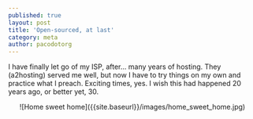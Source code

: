```yaml
---
published: true
layout: post
title: 'Open-sourced, at last'
category: meta
author: pacodotorg
---
```

I have finally let go of my ISP, after... many years of hosting. They (a2hosting) served me well, but now I have to try things on my own and practice what I preach. Exciting times, yes. I wish this had happened 20 years ago, or better yet, 30.

<p align="center">![Home sweet home]({{site.baseurl}}/images/home_sweet_home.jpg)</p>

